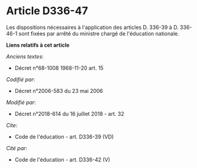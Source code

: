 # Article D336-47

Les dispositions nécessaires à l'application des articles D. 336-39 à D. 336-46-1 sont fixées par arrêté du     ministre
chargé de l'éducation nationale.

**Liens relatifs à cet article**

_Anciens textes_:

  - Décret n°68-1008 1968-11-20 art. 15

_Codifié par_:

  - Décret n°2006-583 du 23 mai 2006

_Modifié par_:

  - Décret n°2018-614 du 16 juillet 2018 - art. 32

_Cite_:

  - Code de l'éducation - art. D336-39 (VD)

_Cité par_:

  - Code de l'éducation - art. D336-42 (V)
